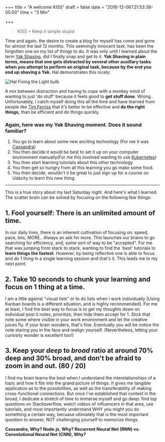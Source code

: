 +++
title = "A welcome KISS"
draft = false
date = "2016-12-06T21:53:38-05:00"
time = "3 Min"

+++

>KISS = Keep it simple stupid

Time and again, the desire to create a blog for myself has come and gone for almost the last 12 months. This seemingly innocent task, has been the forgotten one on my list of things to do. It was only until I learned about the term [Yak Shaving](http://www.catb.org/~esr/jargon/html/Y/yak-shaving.html), did I finally snap and get to it. **Yak Shaving in plain terms, means that one gets distracted by several other auxillary tasks when you attempt to perform an original task, because by the end you end up shaving a Yak.** Hal demonstrates this nicely:

![Hal Fixing the Light bulb](http://i.imgur.com/t0XHtgJ.gif)

A mix between distraction and having to cope with a monkey mind of wanting to just 'do stuff' because it feels good to **get stuff done**. Wrong.. Unfortunately, I catch myself doing this all the time and have learned from people like [Tim Ferriss](http://fourhourworkweek.com/blog/) that it's better to be effective and **do the right things,** than be efficient and do things quickly.

### Again, here was my Yak Shaving moment. Does it sound familiar?

1. You go to learn about some new exciting technology (For me it was [Cassandra](http://academy.datastax.com/courses/ds201-foundations-apache-cassandra/))
2. You then decide it would be best to set it up on your computer environment manually(For me this involved wanting to use [Kubernetes](kubernetes.io))
3. You then start learning tutorials about this other technology
4. You then get so hungry from all this learning you go make some food.
5. You then decide, wouldn't it be great to just sign up for a course on Udacity to learn this new thing.

***

This is a true story about my last Saturday night. And here's what I learned. The scatter brain can be solved by focusing on the following few things:

## 1. Fool yourself: There is an unlimited amount of time.
In our daily lives, there is an inherent cultivation of focusing on: speed, pace, lots, MORE.. Always an ask for more. This launches our brains to go searching for efficiency, and, some sort of way to be "accepted". For me that was jumping from stack to stack, wanting to find the 'best' tutorials to __learn things the fastest__. However, by being reflective one is able to focus and do 1 thing in a single learning session and that's it. This leads me to my next point.

## 2. Take 10 seconds to chunk your learning and focus on 1 thing at a time.
I am a little against "visual lists" or to do lists when I work individually (Using Kanban boards is a different situation, and is highly recommended). For me at least, I find the best way to focus is to get my thoughts down on individual post it notes, prioritize, then hide them accept for 1. Stick that note some where visible in your work environment and let the creative juices fly. If your brain wonders, that's fine. Eventually you will be notice the note staring you in the face and realign yourself. (Nevertheless, letting your curiosity wonder is excellent too!)


## 3. Keep your **_deep_** to _broad_ ratio at around 70% deep and 30% broad, and don't be afraid to zoom in and out. (80 / 20)
I find my brain learns the best when I understand the interelationships of a topic and how it fits into the grand picture of things. It gives me tangible application as to the possibilities, as well as the transferability of making cross-functional connections. But once I've established that context in the broad, I dedicate a stretch of time to immerse myself and go deep: find top questions on Stackoverflow, watch videos of influencers in that area, use tutorials, and most importantly understand WHY you might you do something a certain way, becuase ultimately that is the most important question to answer, NOT challenging yourself to memorize things.

**Cassandra, Why? Node.js, Why? Recurrent Neural Net (RNN) vs. Convolutional Neural Net (CNN), Why?**

